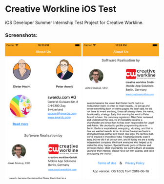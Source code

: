 # Creative Workline iOS Test
iOS Developer Summer Internship Test Project for Creative Workline.

### Screenshots:
<img width="250" src="https://github.com/imjog/creative-workline-ios-test/blob/master/CreativeWorkline%20iOS%20Test/Screenshots/iPhone7_1.png"> <img width="250" src="https://github.com/imjog/creative-workline-ios-test/blob/master/CreativeWorkline%20iOS%20Test/Screenshots/iPhone7_2.png">
